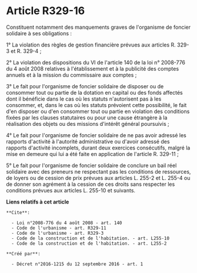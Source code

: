 # Article R329-16

Constituent notamment des manquements graves de l'organisme de foncier solidaire à ses obligations : 

1° La violation des règles de gestion financière prévues aux articles R. 329-3 et R. 329-4 ; 

2° La violation des dispositions du VI de l'article 140 de la loi n° 2008-776 du 4 août 2008 relatives à l'établissement et à
la publicité des comptes annuels et à la mission du commissaire aux comptes ; 

3° Le fait pour l'organisme de foncier solidaire de disposer ou de consommer tout ou partie de la dotation en capital ou des
fonds affectés dont il bénéficie dans le cas où les statuts n'autorisent pas à les consommer, et, dans le cas où les statuts
prévoient cette possibilité, le fait d'en disposer ou d'en consommer tout ou partie en violation des conditions fixées par
les clauses statutaires ou pour une cause étrangère à la réalisation des objets ou des missions d'intérêt général
poursuivis ; 

4° Le fait pour l'organisme de foncier solidaire de ne pas avoir adressé les rapports d'activité à l'autorité administrative
ou d'avoir adressé des rapports d'activité incomplets, durant deux exercices consécutifs, malgré la mise en demeure qui lui a
été faite en application de l'article R. 329-11 ; 

5° Le fait pour l'organisme de foncier solidaire de conclure un bail réel solidaire avec des preneurs ne respectant pas les
conditions de ressources, de loyers ou de cession de prix prévues aux articles L. 255-2 et L. 255-4 ou de donner son agrément
à la cession de ces droits sans respecter les conditions prévues aux articles L. 255-10 et suivants.

**Liens relatifs à cet article**

	**Cite**:

	  - Loi n°2008-776 du 4 août 2008 - art. 140
	  - Code de l'urbanisme - art. R329-11
	  - Code de l'urbanisme - art. R329-3
	  - Code de la construction et de l'habitation. - art. L255-10
	  - Code de la construction et de l'habitation. - art. L255-2

	**Créé par**:

	  - Décret n°2016-1215 du 12 septembre 2016 - art. 1
